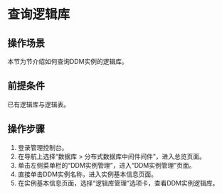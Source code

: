 # 查询逻辑库<a name="zh-cn_topic_0051815062"></a>

## 操作场景<a name="section2842423"></a>

本节为节介绍如何查询DDM实例的逻辑库。

## 前提条件<a name="section25581810"></a>

已有逻辑库与逻辑表。

## 操作步骤<a name="section28909706"></a>

1.  登录管理控制台。
2.  在导航上选择“数据库 \> 分布式数据库中间件间件”，进入总览页面。
3.  单击左侧菜单栏的“DDM实例管理”，进入“DDM实例管理”页面。
4.  直接单击DDM实例名称，进入实例基本信息页面。
5.  在实例基本信息页面，选择“逻辑库管理”选项卡，查看DDM实例逻辑库。

